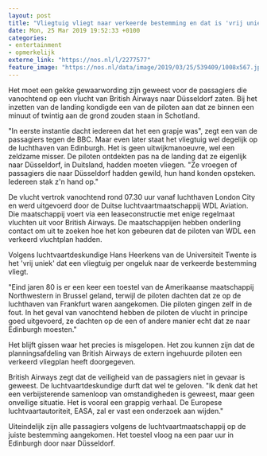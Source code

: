 ```yaml
---
layout: post
title: "Vliegtuig vliegt naar verkeerde bestemming en dat is 'vrij uniek'"
date: Mon, 25 Mar 2019 19:52:33 +0100
categories: 
- entertainment 
- opmerkelijk 
externe_link: "https://nos.nl/l/2277577"
feature_image: "https://nos.nl/data/image/2019/03/25/539409/1008x567.jpg"
---
```


<p>Het moet een gekke gewaarwording zijn geweest voor de passagiers die vanochtend op een vlucht van British Airways naar Düsseldorf zaten. Bij het inzetten van de landing kondigde een van de piloten aan dat ze binnen een minuut of twintig aan de grond zouden staan in Schotland.</p>
<p>"In eerste instantie dacht iedereen dat het een grapje was", zegt een van de passagiers tegen de BBC. Maar even later staat het vliegtuig wel degelijk op de luchthaven van Edinburgh. Het is geen uitwijkmanoeuvre, wel een zeldzame misser. De piloten ontdekten pas na de landing dat ze eigenlijk naar Düsseldorf, in Duitsland, hadden moeten vliegen. "Ze vroegen of passagiers die naar Düsseldorf hadden gewild, hun hand konden opsteken. Iedereen stak z'n hand op."</p>
<p>De vlucht vertrok vanochtend rond 07.30 uur vanaf luchthaven London City en werd uitgevoerd door de Duitse luchtvaartmaatschappij WDL Aviation. Die maatschappij voert via een leaseconstructie met enige regelmaat vluchten uit voor British Airways. De maatschappijen hebben onderling contact om uit te zoeken hoe het kon gebeuren dat de piloten van WDL een verkeerd vluchtplan hadden.</p>
<p>Volgens luchtvaartdeskundige Hans Heerkens van de Universiteit Twente is het 'vrij uniek' dat een vliegtuig per ongeluk naar de verkeerde bestemming vliegt.</p>
<p>"Eind jaren 80 is er een keer een toestel van de Amerikaanse maatschappij Northwestern in Brussel geland, terwijl de piloten dachten dat ze op de luchthaven van Frankfurt waren aangekomen. Die piloten gingen zelf in de fout. In het geval van vanochtend hebben de piloten de vlucht in principe goed uitgevoerd, ze dachten op de een of andere manier echt dat ze naar Edinburgh moesten."</p>
<p>Het blijft gissen waar het precies is misgelopen. Het zou kunnen zijn dat de planningsafdeling van British Airways de extern ingehuurde piloten een verkeerd vliegplan heeft doorgegeven.</p>
<p>British Airways zegt dat de veiligheid van de passagiers niet in gevaar is geweest. De luchtvaartdeskundige durft dat wel te geloven. "Ik denk dat het een verbijsterende samenloop van omstandigheden is geweest, maar geen onveilige situatie. Het is vooral een grappig verhaal. De Europese luchtvaartautoriteit, EASA, zal er vast een onderzoek aan wijden."</p>
<p>Uiteindelijk zijn alle passagiers volgens de luchtvaartmaatschappij op de juiste bestemming aangekomen. Het toestel vloog na een paar uur in Edinburgh door naar Düsseldorf.</p>
